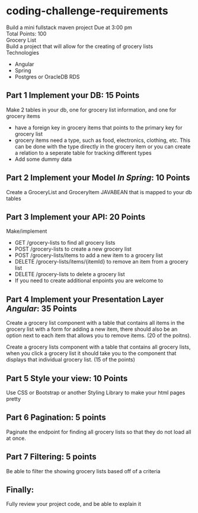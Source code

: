# coding-challenge-requirements

Build a mini fullstack maven project Due at 3:00 pm  
Total Points: 100  
Grocery List  
Build a project that will allow for the creating of grocery lists  
Technologies
* Angular
* Spring
* Postgres or OracleDB RDS  
## Part 1 Implement your DB: 15 Points
Make 2 tables in your db, one for grocery list information, and one for grocery items  
* have a foreign key in grocery items that points to the primary key for grocery list
* grocery items need a type, such as food, electronics, clothing, etc. This can be done with the type directly in the grocery item or you can create a relation to a seperate table for tracking different types
* Add some dummy data
## Part 2 Implement your Model *In Spring*: 10 Points
Create a GroceryList and GroceryItem JAVABEAN that is mapped to your db tables
## Part 3 Implement your API: 20 Points
Make/implement 
* GET /grocery-lists  to find all grocery lists  
* POST /grocery-lists  to create a new grocery list
* POST /grocery-lists/items   to add a new item to a grocery list
* DELETE /grocery-lists/items/{itemId}   to remove an item from a grocery list
* DELETE /grocery-lists to delete a grocery list
* If you need to create additional enpoints you are welcome to
## Part 4 Implement your Presentation Layer *Angular*: 35 Points  
Create a grocery list component with a table that contains all items in the grocery list with a form for adding a new item, there should also be an option next to each item that allows you to remove items. (20 of the poitns).  

Create a grocery lists component with a table that contains all grocery lists, when you click a grocery list it should take you to the component that displays that individual grocery list. (15 of the points)
        
## Part 5 Style your view: 10 Points  
Use CSS or Bootstrap or another Styling Library to make your html pages pretty

## Part 6 Pagination: 5 points 
Paginate the endpoint for finding all grocery lists so that they do not load all at once.
## Part 7 Filtering: 5 points
Be able to filter the showing grocery lists based off of a criteria
## Finally:
Fully review your project code, and be able to explain it
